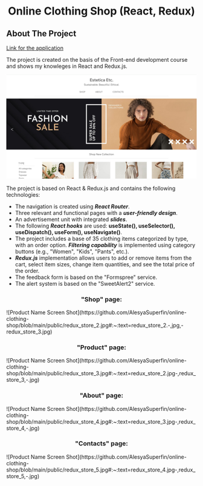 <h1 align="center">Online Clothing Shop (React, Redux)</h1>

<!-- ABOUT THE PROJECT -->
## About The Project

[Link for the application](https://alesya-superfin-online-clothing-shop.netlify.app/)

The project is created on the basis of the Front-end development course and shows my knowleges in React and Redux.js.

![Product Name Screen Shot](https://github.com/AlesyaSuperfin/online-clothing-shop/blob/main/public/redux_store_1.jpg#:~:text=redux_store_1.-,jpg,-redux_store_2.jpg)

The project is based on React & Redux.js and contains the following technologies:

* The navigation is created using ***React Router***.
* Three relevant and functional pages with a ***user-friendly design***.
* An advertisement unit with integrated ***slides***.
* The following ***React hooks*** are used: **useState(), useSelector(), useDispatch(), useForm(), useNavigate()**.
* The project includes a base of 35 clothing items categorized by type, with an order option. ***Filtering capability*** is implemented using category buttons (e.g., "Women", "Kids", "Pants", etc.).
* ***Redux.js*** implementation allows users to add or remove items from the cart, select item sizes, change item quantities, and see the total price of the order.
* The feedback form is based on the "Formspree" service.
* The alert system is based on the "SweetAlert2" service.

<h3 align="center">"Shop" page:</h3>
![Product Name Screen Shot](https://github.com/AlesyaSuperfin/online-clothing-shop/blob/main/public/redux_store_2.jpg#:~:text=redux_store_2.-,jpg,-redux_store_3.jpg)

<h3 align="center">"Product" page:</h3>
![Product Name Screen Shot](https://github.com/AlesyaSuperfin/online-clothing-shop/blob/main/public/redux_store_3.jpg#:~:text=redux_store_2.jpg-,redux_store_3,-.jpg)

<h3 align="center">"About" page:</h3>
![Product Name Screen Shot](https://github.com/AlesyaSuperfin/online-clothing-shop/blob/main/public/redux_store_4.jpg#:~:text=redux_store_3.jpg-,redux_store_4,-.jpg)

<h3 align="center">"Contacts" page:</h3>
![Product Name Screen Shot](https://github.com/AlesyaSuperfin/online-clothing-shop/blob/main/public/redux_store_5.jpg#:~:text=redux_store_4.jpg-,redux_store_5,-.jpg)
